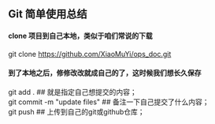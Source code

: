 ## Git 简单使用总结
#### clone 项目到自己本地，类似于咱们常说的下载  
git clone https://github.com/XiaoMuYi/ops_doc.git  

#### 到了本地之后，修修改改就成自己的了，这时候我们想长久保存  
git add .                     ## 就是指定自己想提交的内容；  
git commit -m "update files"  ## 备注一下自己提交了什么内容；  
git push                      ## 上传到自己的git或github仓库；  

